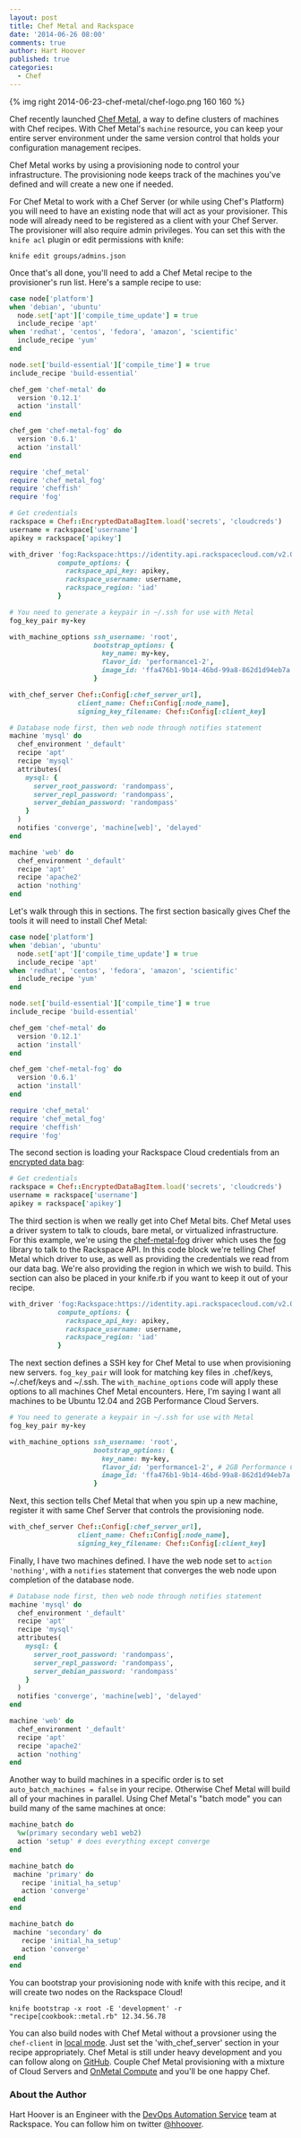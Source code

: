 ```yaml
---
layout: post
title: Chef Metal and Rackspace
date: '2014-06-26 08:00'
comments: true
author: Hart Hoover
published: true
categories:
  - Chef
---
```

{% img right 2014-06-23-chef-metal/chef-logo.png 160 160 %}

Chef recently launched [Chef Metal][1], a way to define clusters of machines with
Chef recipes. With Chef Metal's `machine` resource, you can keep your entire
server environment under the same version control that holds your configuration
management recipes.

<!-- more -->

Chef Metal works by using a provisioning node to control your infrastructure. The
provisioning node keeps track of the machines you've defined and will create a
new one if needed.

For Chef Metal to work with a Chef Server (or while using Chef's Platform) you
will need to have an existing node that will act as your provisioner. This node
will already need to be registered as a client with your Chef Server. The
provisioner will also require admin privileges. You can set this with the
`knife acl` plugin or edit permissions with knife:

`knife edit groups/admins.json`

Once that's all done, you'll need to add a Chef Metal recipe to the
provisioner's run list. Here's a sample recipe to use:

```ruby
case node['platform']
when 'debian', 'ubuntu'
  node.set['apt']['compile_time_update'] = true
  include_recipe 'apt'
when 'redhat', 'centos', 'fedora', 'amazon', 'scientific'
  include_recipe 'yum'
end

node.set['build-essential']['compile_time'] = true
include_recipe 'build-essential'

chef_gem 'chef-metal' do
  version '0.12.1'
  action 'install'
end

chef_gem 'chef-metal-fog' do
  version '0.6.1'
  action 'install'
end

require 'chef_metal'
require 'chef_metal_fog'
require 'cheffish'
require 'fog'

# Get credentials
rackspace = Chef::EncryptedDataBagItem.load('secrets', 'cloudcreds')
username = rackspace['username']
apikey = rackspace['apikey']

with_driver 'fog:Rackspace:https://identity.api.rackspacecloud.com/v2.0',
            compute_options: {
              rackspace_api_key: apikey,
              rackspace_username: username,
              rackspace_region: 'iad'
            }

# You need to generate a keypair in ~/.ssh for use with Metal
fog_key_pair my-key

with_machine_options ssh_username: 'root',
                     bootstrap_options: {
                       key_name: my-key,
                       flavor_id: 'performance1-2',
                       image_id: 'ffa476b1-9b14-46bd-99a8-862d1d94eb7a'
                     }

with_chef_server Chef::Config[:chef_server_url],
                 client_name: Chef::Config[:node_name],
                 signing_key_filename: Chef::Config[:client_key]

# Database node first, then web node through notifies statement
machine 'mysql' do
  chef_environment '_default'
  recipe 'apt'
  recipe 'mysql'
  attributes(
    mysql: {
      server_root_password: 'randompass',
      server_repl_password: 'randompass',
      server_debian_password: 'randompass'
    }
  )
  notifies 'converge', 'machine[web]', 'delayed'
end

machine 'web' do
  chef_environment '_default'
  recipe 'apt'
  recipe 'apache2'
  action 'nothing'
end
```

Let's walk through this in sections. The first section basically gives Chef the
tools it will need to install Chef Metal:

```ruby
case node['platform']
when 'debian', 'ubuntu'
  node.set['apt']['compile_time_update'] = true
  include_recipe 'apt'
when 'redhat', 'centos', 'fedora', 'amazon', 'scientific'
  include_recipe 'yum'
end

node.set['build-essential']['compile_time'] = true
include_recipe 'build-essential'

chef_gem 'chef-metal' do
  version '0.12.1'
  action 'install'
end

chef_gem 'chef-metal-fog' do
  version '0.6.1'
  action 'install'
end

require 'chef_metal'
require 'chef_metal_fog'
require 'cheffish'
require 'fog'
```

The second section is loading your Rackspace Cloud credentials from an
[encrypted data bag][2]:

```ruby
# Get credentials
rackspace = Chef::EncryptedDataBagItem.load('secrets', 'cloudcreds')
username = rackspace['username']
apikey = rackspace['apikey']
```

The third section is when we really get into Chef Metal bits. Chef Metal uses a
driver system to talk to clouds, bare metal, or virtualized infrastructure. For
this example, we're using the [chef-metal-fog][3] driver which uses the [fog][4]
library to talk to the Rackspace API. In this code block we're telling Chef Metal
which driver to use, as well as providing the credentials we read from our data
bag. We're also providing the region in which we wish to build. This section can
also be placed in your knife.rb if you want to keep it out of your recipe.

```ruby
with_driver 'fog:Rackspace:https://identity.api.rackspacecloud.com/v2.0',
            compute_options: {
              rackspace_api_key: apikey,
              rackspace_username: username,
              rackspace_region: 'iad'
            }
```

The next section defines a SSH key for Chef Metal to use when provisioning
new servers. `fog_key_pair` will look for matching key files in .chef/keys,
~/.chef/keys and ~/.ssh. The `with_machine_options` code will apply these options
to all machines Chef Metal encounters. Here, I'm saying I want all machines to
be Ubuntu 12.04 and 2GB Performance Cloud Servers.

```ruby
# You need to generate a keypair in ~/.ssh for use with Metal
fog_key_pair my-key

with_machine_options ssh_username: 'root',
                     bootstrap_options: {
                       key_name: my-key,
                       flavor_id: 'performance1-2', # 2GB Performance Cloud
                       image_id: 'ffa476b1-9b14-46bd-99a8-862d1d94eb7a' # Ubuntu 12.04
                     }
```

Next, this section tells Chef Metal that when you spin up a new machine, register
it with same Chef Server that controls the provisioning node.

```ruby
with_chef_server Chef::Config[:chef_server_url],
                 client_name: Chef::Config[:node_name],
                 signing_key_filename: Chef::Config[:client_key]
```

Finally, I have two machines defined. I have the web node set to
`action 'nothing'`, with a `notifies` statement that converges the web node upon
completion of the database node.

```ruby
# Database node first, then web node through notifies statement
machine 'mysql' do
  chef_environment '_default'
  recipe 'apt'
  recipe 'mysql'
  attributes(
    mysql: {
      server_root_password: 'randompass',
      server_repl_password: 'randompass',
      server_debian_password: 'randompass'
    }
  )
  notifies 'converge', 'machine[web]', 'delayed'
end

machine 'web' do
  chef_environment '_default'
  recipe 'apt'
  recipe 'apache2'
  action 'nothing'
end
```

Another way to build machines in a specific order is to set `auto_batch_machines =
false` in your recipe. Otherwise Chef Metal will build all of your machines in
parallel. Using Chef Metal's "batch mode" you can build many of the same machines
at once:

```ruby
machine_batch do
  %w(primary secondary web1 web2)
  action 'setup' # does everything except converge
end

machine_batch do
 machine 'primary' do
   recipe 'initial_ha_setup'
   action 'converge'
 end
end

machine_batch do
 machine 'secondary' do
   recipe 'initial_ha_setup'
   action 'converge'
 end
end
```

You can bootstrap your provisioning node with knife with this recipe, and it will
create two nodes on the Rackspace Cloud!

`knife bootstrap -x root -E 'development' -r "recipe[cookbook::metal.rb" 12.34.56.78`

You can also build nodes with Chef Metal without a provsioner using the
`chef-client` in [local mode][5]. Just set the 'with_chef_server' section in your
recipe appropriately. Chef Metal is still under heavy development and you can
follow along on [GitHub][6]. Couple Chef Metal provisioning with a mixture of
Cloud Servers and [OnMetal Compute][7] and you'll be one happy Chef.

### About the Author

Hart Hoover is an Engineer with the [DevOps Automation Service][8] team at
Rackspace. You can follow him on twitter [@hhoover](http://twitter.com/hhoover).

[1]: http://www.getchef.com/blog/2014/03/04/chef-metal-0-2-release/
[2]: http://docs.opscode.com/chef/essentials_data_bags.html#encrypt-a-data-bag-item
[3]: https://github.com/opscode/chef-metal-fog
[4]: http://fog.io
[5]: http://www.getchef.com/blog/2014/06/24/from-solo-to-zero-migrating-to-chef-client-local-mode/
[6]: https://github.com/opscode/chef-metal
[7]: http://www.rackspace.com/cloud/servers/onmetal/
[8]: http://www.rackspace.com/devops/
